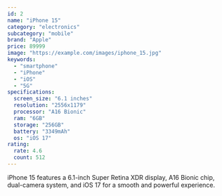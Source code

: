 ```yaml
---
id: 2
name: "iPhone 15"
category: "electronics"
subcategory: "mobile"
brand: "Apple"
price: 89999
image: "https://example.com/images/iphone_15.jpg"
keywords:
  - "smartphone"
  - "iPhone"
  - "iOS"
  - "5G"
specifications:
  screen_size: "6.1 inches"
  resolution: "2556x1179"
  processor: "A16 Bionic"
  ram: "6GB"
  storage: "256GB"
  battery: "3349mAh"
  os: "iOS 17"
rating:
  rate: 4.6
  count: 512
---
```


iPhone 15 features a 6.1-inch Super Retina XDR display, A16 Bionic chip, dual-camera system, and iOS 17 for a smooth and powerful experience.
